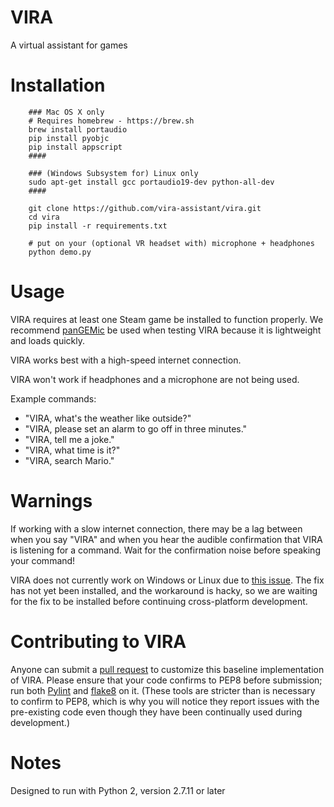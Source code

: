VIRA
====
A virtual assistant for games

Installation
============
```
    ### Mac OS X only 
    # Requires homebrew - https://brew.sh
    brew install portaudio
    pip install pyobjc
    pip install appscript
    ####

    ### (Windows Subsystem for) Linux only
    sudo apt-get install gcc portaudio19-dev python-all-dev
    ####

    git clone https://github.com/vira-assistant/vira.git
    cd vira
    pip install -r requirements.txt

    # put on your (optional VR headset with) microphone + headphones
    python demo.py
```

Usage
=====
VIRA requires at least one Steam game be installed to function properly.
We recommend [panGEMic](http://store.steampowered.com/app/547540/panGEMic/) be used when testing VIRA because it is lightweight and loads quickly.

VIRA works best with a high-speed internet connection.

VIRA won't work if headphones and a microphone are not being used.

Example commands:
- "VIRA, what's the weather like outside?"
- "VIRA, please set an alarm to go off in three minutes."
- "VIRA, tell me a joke."
- "VIRA, what time is it?"
- "VIRA, search Mario."

Warnings
========
If working with a slow internet connection, there may be a lag between when you say "VIRA" and
when you hear the audible confirmation that VIRA is listening for a command. Wait for the confirmation
noise before speaking your command!

VIRA does not currently work on Windows or Linux due to [this issue](https://github.com/TaylorSMarks/playsound/issues/1#issuecomment-304482654). The fix has not yet been installed, and the workaround is hacky, so we are waiting for the fix to be installed before continuing cross-platform development.

Contributing to VIRA
====================
Anyone can submit a [pull request](https://github.com/vira-assistant/vira/pulls) to customize this baseline implementation of VIRA. Please ensure that your code confirms to PEP8 before submission; run
both [Pylint](https://pylint.readthedocs.io) and [flake8](http://flake8.pycqa.org/) on it. (These tools are stricter than is necessary to confirm to PEP8, which
is why you will notice they report issues with the pre-existing code even though they have been
continually used during development.)

Notes
=====
Designed to run with Python 2, version 2.7.11 or later
